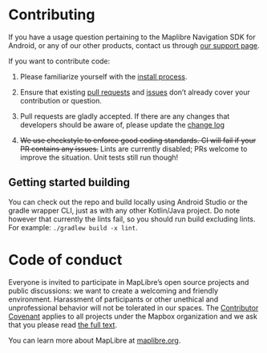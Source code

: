 # Contributing

If you have a usage question pertaining to the Maplibre Navigation SDK for Android, or any of our other products, contact us through [our support page](https://www.mapbox.com/contact/).

If you want to contribute code:

1. Please familiarize yourself with the [install process](README.md).

2. Ensure that existing [pull requests](https://github.com/maplibre/maplibre-navigation-android/pulls) and [issues](https://github.com/maplibre/maplibre-navigation-android/issues) don’t already cover your contribution or question.

3. Pull requests are gladly accepted. If there are any changes that developers should be aware of, please update the [change log](CHANGELOG.md)

4. ~~We use checkstyle to enforce good coding standards. CI will fail if your PR contains any issues.~~ Lints are currently disabled; PRs welcome to improve the situation. Unit tests still run though!

## Getting started building

You can check out the repo and build locally using Android Studio or the gradle wrapper CLI,
just as with any other Kotlin/Java project.
Do note however that currently the lints fail, so you should run build excluding lints.
For example: `./gradlew build -x lint`.

# Code of conduct

Everyone is invited to participate in MapLibre’s open source projects and public discussions: we want to create a welcoming and friendly environment. Harassment of participants or other unethical and unprofessional behavior will not be tolerated in our spaces. The [Contributor Covenant](http://contributor-covenant.org) applies to all projects under the Mapbox organization and we ask that you please read [the full text](http://contributor-covenant.org/version/1/2/0/).

You can learn more about MapLibre at [maplibre.org](https://maplibre.org/).
